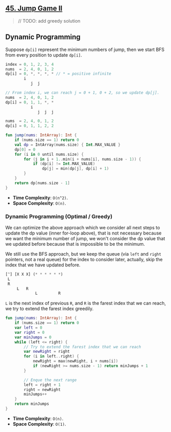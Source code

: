 ## [45. Jump Game II](https://leetcode.com/problems/jump-game-ii/)

> // TODO: add greedy solution

## Dynamic Programming
Suppose `dp[i]` represent the minimum numbers of jump, then we start BFS from every position to update `dp[i]`.

```js
index = 0, 1, 2, 3, 4
nums  = 2, 4, 0, 1, 2
dp[i] = 0, *, *, *, * // * = positive infinite
        i
           j  j

// From index i, we can reach j = 0 + 1, 0 + 2, so we update dp[j].
nums  = 2, 4, 0, 1, 2
dp[i] = 0, 1, 1, *, *
           i
              j  j  j

nums  = 2, 4, 0, 1, 2
dp[i] = 0, 1, 1, 2, 2
```

```kotlin
fun jump(nums: IntArray): Int {
    if (nums.size == 1) return 0
    val dp = IntArray(nums.size) { Int.MAX_VALUE }
    dp[0] = 0
    for (i in 0 until nums.size) {
        for (j in i + 1..min(i + nums[i], nums.size - 1)) {
            if (dp[i] != Int.MAX_VALUE)
                dp[j] = min(dp[j], dp[i] + 1)
        }
    }
    return dp[nums.size - 1]
}
```

* **Time Complexity**: `O(n^2)`.
* **Space Complexity**: `O(n)`.

### Dynamic Programming (Optimal / Greedy)
We can optimize the above approach which we consider all next steps to update the dp value (inner for-loop above), that is not necessary because we want the minimum number of jump, we won't consider the dp value that we updated before because that is impossible to be the minimum.

We still use the BFS approach, but we keep the queue (via `left` and `right` pointers, not a real queue) for the index to consider later, actually, skip the index that we have updated before.

```js
[^] [X X X] (* * * * * *)
 L
 R
     L   R
             L         R
```

`L` is the next index of previous `R`, and `R` is the farest index that we can reach, we try to extend the farest index greedily.

```kotlin
fun jump(nums: IntArray): Int {
    if (nums.size == 1) return 0
    var left = 0
    var right = 0
    var minJumps = 0
    while (left <= right) {
        // Try to extend the farest index that we can reach
        var newRight = right
        for (i in left..right) {
            newRight = max(newRight, i + nums[i])
            if (newRight >= nums.size - 1) return minJumps + 1
        }

        // Enque the next range
        left = right + 1
        right = newRight
        minJumps++
    }
    return minJumps
}
```

* **Time Complexity**: `O(n)`.
* **Space Complexity**: `O(1)`.